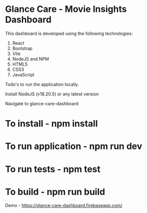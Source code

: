 # Glance Care - Movie Insights Dashboard

This dashboard is developed using the following technologies:

1. React
2. Bootstrap
3. Vite
4. NodeJS and NPM
5. HTML5
6. CSS3
7. JavaScript

Todo's to run the application locally.

Install NodeJS (v18.20.5) or any latest version

Navigate to glance-care-dashboard 

# To install - npm install

# To run application - npm run dev

# To run tests - npm test

# To build - npm run build 

Demo - https://glance-care-dashboard.firebaseapp.com/
